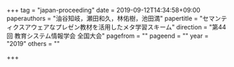 +++
tag = "japan-proceeding"
date = 2019-09-12T14:34:58+09:00
paperauthors = "油谷知岐，瀬田和久，林佑樹，池田満"
papertitle = "セマンティクスアウェアなプレゼン教材を活用したメタ学習スキーム"
direction = "第44回 教育システム情報学会 全国大会"
pagefrom = ""
pageend = ""
year = "2019"
others = ""

+++

